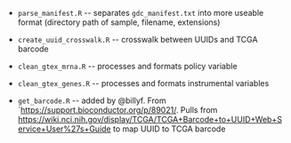 - `parse_manifest.R` -- separates `gdc_manifest.txt` into more useable format (directory path of sample, filename, extensions)

- `create_uuid_crosswalk.R` -- crosswalk between UUIDs and TCGA barcode

- `clean_gtex_mrna.R` -- processes and formats policy variable

- `clean_gtex_genes.R` -- processes and formats instrumental variables

- `get_barcode.R` -- added by @billyf. From `https://support.bioconductor.org/p/89021/. Pulls from https://wiki.nci.nih.gov/display/TCGA/TCGA+Barcode+to+UUID+Web+Service+User%27s+Guide to map UUID to TCGA barcode
